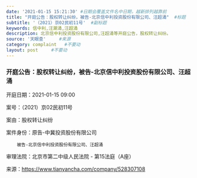 ```yaml
---
date: '2021-01-15 15:21:30' #日期会覆盖文件名中日期，越新排列越靠前
title: "开庭公告：股权转让纠纷，被告-北京信中利投资股份有限公司、汪超涌"  #标题
subtitle: '（2021）京02民初11号'  #副标题
keywords: 信中利,汪潮涌,汪超涌
description: 北京信中利投资股份有限公司,汪超涌等开庭公告，股权转让纠纷。
source: '天眼查'     #来源
category: complaint   #不要动
layout: post     #不要动
---
```


### 开庭公告：股权转让纠纷，被告-北京信中利投资股份有限公司、汪超涌

开庭日期：2021-01-15 09:00

案号：（2021）京02民初11号

案由：股权转让纠纷

案件身份：原告-中冀投资股份有限公司

        被告-北京信中利投资股份有限公司、汪超涌
        
审理法院：北京市第二中级人民法院 - 第15法庭（A座）


来源：https://www.tianyancha.com/company/528307108

